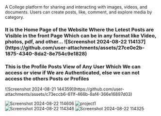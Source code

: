 A College platform for sharing and interacting with images, videos, and documents. Users can create posts, like, comment, and explore media by category.

<h3>It is the Home Page of the Website Where the Letest Posts are Visible in the front Page Which can be in any format like Video, photos, pdf, and other...
![Screenshot 2024-08-22 114137](https://github.com/user-attachments/assets/27ce0e2b-1875-4340-8da2-8e754c9e1828) </h3>


<h3>This is the Profile Posts View of Any User Which We can access or view if We are Authenticated, else we can not access the others Posts or Profiles</h3>
![Screenshot 2024-08-21 144359](https://github.com/user-attachments/assets/c73eccb6-611f-466b-8af4-366e16897d03)



![Screenshot 2024-08-22 114606](https://github.com/user-attachments/assets/14380f0e-7de7-4809-b706-ce051cd23340)
![project1](https://github.com/user-attachments/assets/cf7fc6aa-b1f4-4b95-8e3e-9e05545355c2)
![Screenshot 2024-08-22 114346](https://github.com/user-attachments/assets/6e630f75-e60e-4763-aaa6-0ca917e1f100)
![Screenshot 2024-08-22 114325](https://github.com/user-attachments/assets/6af96109-4dee-4408-987e-0a34272eab33)
